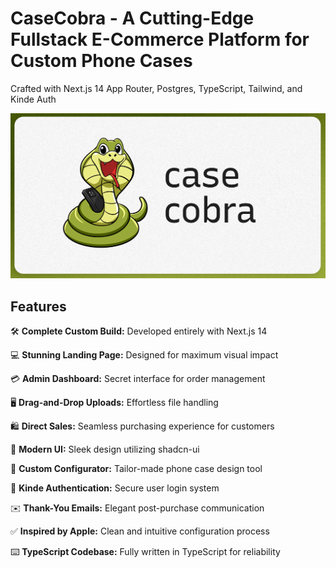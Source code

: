 # CaseCobra - A Cutting-Edge Fullstack E-Commerce Platform for Custom Phone Cases

Crafted with Next.js 14 App Router, Postgres, TypeScript, Tailwind, and Kinde Auth

![Project Image](https://github.com/anandpanda/casecobra/blob/main/public/thumbnail.png)

## Features

🛠️ **Complete Custom Build:** Developed entirely with Next.js 14

💻 **Stunning Landing Page:** Designed for maximum visual impact

💳 **Admin Dashboard:** Secret interface for order management

🖥️ **Drag-and-Drop Uploads:** Effortless file handling

🛍️ **Direct Sales:** Seamless purchasing experience for customers

🌟 **Modern UI:** Sleek design utilizing shadcn-ui

🛒 **Custom Configurator:** Tailor-made phone case design tool

🔑 **Kinde Authentication:** Secure user login system

✉️ **Thank-You Emails:** Elegant post-purchase communication

✅ **Inspired by Apple:** Clean and intuitive configuration process

⌨️ **TypeScript Codebase:** Fully written in TypeScript for reliability
